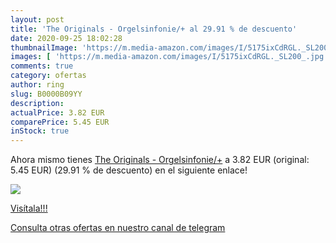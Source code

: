 ```yaml
---
layout: post
title: 'The Originals - Orgelsinfonie/+ al 29.91 % de descuento'
date: 2020-09-25 18:02:28
thumbnailImage: 'https://m.media-amazon.com/images/I/5175ixCdRGL._SL200_.jpg'
images: [ 'https://m.media-amazon.com/images/I/5175ixCdRGL._SL200_.jpg' ]
comments: true
category: ofertas
author: ring
slug: B0000B09YY
description:
actualPrice: 3.82 EUR
comparePrice: 5.45 EUR
inStock: true
---
```


Ahora mismo tienes [The Originals - Orgelsinfonie/+](https://www.amazon.com/dp/B0000B09YY/?tag=redken08-20) a 3.82 EUR (original: 5.45 EUR) (29.91 %  de descuento) en el siguiente enlace!

[![](https://m.media-amazon.com/images/I/5175ixCdRGL._SL200_.jpg)](https://www.amazon.com/dp/B0000B09YY/?tag=redken08-20)

[Visítala!!!](https://www.amazon.com/dp/B0000B09YY/?tag=redken08-20)

[Consulta otras ofertas en nuestro canal de telegram](https://t.me/s/ofertas25)
